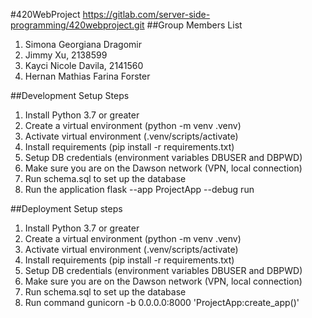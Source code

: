 #420WebProject
    https://gitlab.com/server-side-programming/420webproject.git
##Group Members List
1. Simona Georgiana Dragomir
2. Jimmy Xu, 2138599
3. Kayci Nicole Davila, 2141560
4. Hernan Mathias Farina Forster

##Development Setup Steps
1. Install Python 3.7 or greater
2. Create a virtual environment (python -m venv .venv)
3. Activate virtual environment (.venv/scripts/activate)
4. Install requirements (pip install -r requirements.txt)
5. Setup DB credentials (environment variables DBUSER and DBPWD)
6. Make sure you are on the Dawson network (VPN, local connection)
7. Run schema.sql to set up the database
8. Run the application flask --app ProjectApp --debug run

##Deployment Setup steps
1. Install Python 3.7 or greater
2. Create a virtual environment (python -m venv .venv)
3. Activate virtual environment (.venv/scripts/activate)
4. Install requirements (pip install -r requirements.txt)
5. Setup DB credentials (environment variables DBUSER and DBPWD)
6. Make sure you are on the Dawson network (VPN, local connection)
7. Run schema.sql to set up the database
8. Run command gunicorn -b 0.0.0.0:8000 'ProjectApp:create_app()'
